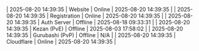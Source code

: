 | 2025-08-20 14:39:35 | Website | Online | 2025-08-20 14:39:35 |
| 2025-08-20 14:39:35 | Registration | Online | 2025-08-20 14:39:35 |
| 2025-08-20 14:39:35 | Auth Server | Offline | 2025-08-18 09:33:31 |
| 2025-08-20 14:39:35 | Kezan (PvE) | Offline | 2025-08-03 17:58:02 |
| 2025-08-20 14:39:35 | Gurubashi (PvP) | Offline | N/A |
| 2025-08-20 14:39:35 | Cloudflare | Online | 2025-08-20 14:39:35 |

